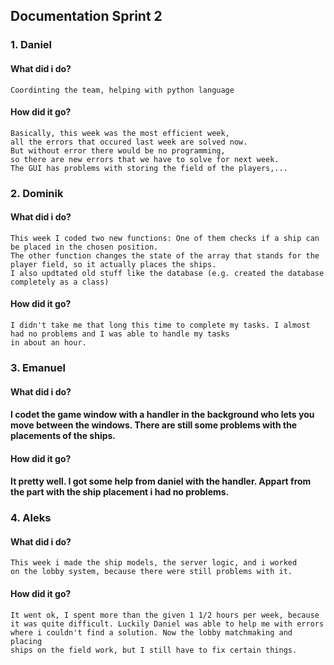 ## Documentation Sprint 2

### 1. Daniel

#### What did i do?
    Coordinting the team, helping with python language
#### How did it go?
    Basically, this week was the most efficient week, 
    all the errors that occured last week are solved now.
    But without error there would be no programming, 
    so there are new errors that we have to solve for next week.
    The GUI has problems with storing the field of the players,...

### 2. Dominik

#### What did i do?
    This week I coded two new functions: One of them checks if a ship can be placed in the chosen position. 
    The other function changes the state of the array that stands for the player field, so it actually places the ships.
    I also updtated old stuff like the database (e.g. created the database completely as a class)
#### How did it go?
    I didn't take me that long this time to complete my tasks. I almost had no problems and I was able to handle my tasks
    in about an hour.
    

### 3. Emanuel

#### What did i do?
#### I codet the game window with a handler in the background who lets you move between the windows. There are still some problems with the placements of the ships.
#### How did it go?
#### It pretty well. I got some help from daniel with the handler. Appart from the part with the ship placement i had no problems.

### 4. Aleks

#### What did i do?
    This week i made the ship models, the server logic, and i worked 
    on the lobby system, because there were still problems with it.
#### How did it go?
    It went ok, I spent more than the given 1 1/2 hours per week, because 
    it was quite difficult. Luckily Daniel was able to help me with errors 
    where i couldn't find a solution. Now the lobby matchmaking and placing
    ships on the field work, but I still have to fix certain things.
    
